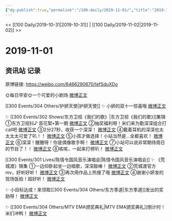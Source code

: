 ```yaml
---
{"dg-publish":true,"permalink":"/100-daily/2019-11-01/","title":"2019-11-01"}
---
```



<< [[100 Daily/2019-10-31\|2019-10-31]] | [[100 Daily/2019-11-02\|2019-11-02]] >>

# 2019-11-01

## 资讯站 记录

原博链接: https://weibo.com/6466290670/IefSduXDo

🌞每日早安🌞一个可爱的小剧场
[微博正文](https://m.weibo.cn/6466290670/4433738978605876)

[[300 Events/304 Others/护妍天使\|护妍天使]]
✨ 小妍的双十一惊喜哦
[微博正文](https://m.weibo.cn/6466290670/4433756012155935)

✨ [[300 Events/302 Shows/东方卫视《我们的歌》\|东方卫视《我们的歌》]]集锦
①东方卫视抖♪ 音花絮•第一期
[微博正文](https://m.weibo.cn/6466290670/4433756620522012)
②抽奖福利呀！米们来为勤深深组合打call吧
[微博正文](https://m.weibo.cn/6466290670/4433764492673136)
③2分27秒，收获一个深深！
[微博正文](https://m.weibo.cn/6466290670/4433794327074258)
④戴着耳机的深深也太太太太可爱了叭！！
[微博正文](https://m.weibo.cn/6466290670/4433797011317856)
⑤小孩才做选择！小站当然是…全都喜欢！
[微博正文](https://m.weibo.cn/6466290670/4433828486028440)
⑥深深！醒醒呀！你是偶像歌手啊！
[微博正文](https://m.weibo.cn/6466290670/4433851625744250)
⑦小站可以说非常期待周日的节目了！！
[微博正文](https://m.weibo.cn/6466290670/4433899805202302)
⑧咳咳，一起来打榜叭！
[微博正文](https://m.weibo.cn/6466290670/4433918109177975)

[[300 Events/301 Lives/陈情令国风音乐演唱会\|陈情令国风音乐演唱会]]
✨ 《荒城渡》锦集
①一边仰卧起坐一边唱歌，深深敲棒！
[微博正文](https://m.weibo.cn/6466290670/4433936001974147)
②荒城渡官方mv，好听好听！
[微博正文](https://m.weibo.cn/6466290670/4433936555520098)
③再次用作品上热搜了哦
[微博正文](https://m.weibo.cn/6466290670/4433936958426916)
④谢谢小妍发的现场饭拍！超好听！
[微博正文](https://m.weibo.cn/6466290670/4433945581902009)

✨ 小目标达成！来领取[[300 Events/304 Others/东方季道\|东方季道]]发出的奖励呀！
[微博正文](https://m.weibo.cn/6466290670/4433901336009994)

✨ [[300 Events/304 Others/MTV EMA颁奖典礼\|MTV EMA颁奖典礼]]倒计时！米们冲鸭！
[微博正文](https://m.weibo.cn/6466290670/4433781815847859)
